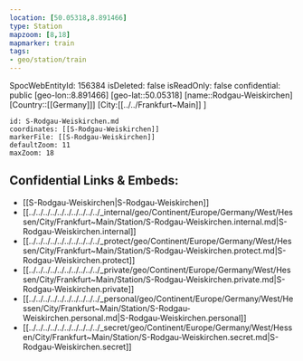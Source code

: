 ```yaml
---
location: [50.05318,8.891466]
type: Station 
mapzoom: [8,18] 
mapmarker: train 
tags:
- geo/station/train
---
```

SpocWebEntityId: 156384
isDeleted: false
isReadOnly: false
confidential: public
[geo-lon::8.891466]
[geo-lat::50.05318]
[name::Rodgau-Weiskirchen]
[Country::[[Germany]]]
[City:[[../../Frankfurt~Main]] ]


```leaflet
id: S-Rodgau-Weiskirchen.md
coordinates: [[S-Rodgau-Weiskirchen]]
markerFile: [[S-Rodgau-Weiskirchen]]
defaultZoom: 11 
maxZoom: 18
```


## Confidential Links & Embeds: 
- [[S-Rodgau-Weiskirchen|S-Rodgau-Weiskirchen]] 
- [[../../../../../../../../../../_internal/geo/Continent/Europe/Germany/West/Hessen/City/Frankfurt~Main/Station/S-Rodgau-Weiskirchen.internal.md|S-Rodgau-Weiskirchen.internal]] 
- [[../../../../../../../../../../_protect/geo/Continent/Europe/Germany/West/Hessen/City/Frankfurt~Main/Station/S-Rodgau-Weiskirchen.protect.md|S-Rodgau-Weiskirchen.protect]] 
- [[../../../../../../../../../../_private/geo/Continent/Europe/Germany/West/Hessen/City/Frankfurt~Main/Station/S-Rodgau-Weiskirchen.private.md|S-Rodgau-Weiskirchen.private]] 
- [[../../../../../../../../../../_personal/geo/Continent/Europe/Germany/West/Hessen/City/Frankfurt~Main/Station/S-Rodgau-Weiskirchen.personal.md|S-Rodgau-Weiskirchen.personal]] 
- [[../../../../../../../../../../_secret/geo/Continent/Europe/Germany/West/Hessen/City/Frankfurt~Main/Station/S-Rodgau-Weiskirchen.secret.md|S-Rodgau-Weiskirchen.secret]] 
